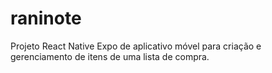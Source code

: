 # raninote
Projeto React Native Expo de aplicativo móvel para criação e gerenciamento de itens de uma lista de compra.
